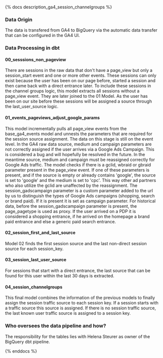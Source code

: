
{% docs description_ga4_session_channelgroups %}
### Data Origin
The data is transfered from GA4 to BigQuery via the automatic data transfer that can be configured in the GA4 UI.

### Data Processing in dbt

#### 00_sesssions_non_pageview
There are sessions in the raw data that don't have a page_view but only a session_start event and one or more other events.
These sessions can only exist because the user has been on our page before, started a session and then came back with a direct entrance later.
To include these sessions in the channel groups logic, this model extracts all sessions without a page_view event. They are later joined to the 01 Model.
As the user has been on our site before these sessions will be assigned a source through the last_user_source logic.

#### 01_events_pageviews_adjust_google_params
This model incrementally pulls all page_view events from the base_ga4_events model and unnests the parameters that are required for the session source assignment.
The data on this stage is still on the event level.
In the GA4 raw data source, medium and campaign parameters are not correctly assigned if the user arrives via a Google Ads Campaign. 
This is considered a bug and will hopefully be resolved in the future. In the meantime source, medium and campaign must be reassigned correctly for Google Ads traffic.
The model checks if there is a gclid, wbraid or gbraid parameter present in the page_view event. 
If one of these parameters is present, and if the source is empty or already contains 'google', the source is set to 'google' and the medium is set to 'cpc'. This way other ad partners who also utilize the gclid are unaffected by the reassignment.
The session_gadscampaign parameter is a custom parameter added to the url by us to distinguish the types of Google Ads campaigns (shopping, search or brand paid).
If it is present it is set as campaign parameter. For historical data, before the session_gadscampaign parameter is present, the page_pagetype is used as proxy. 
If the user arrived on a PDP it is considered a shopping entrance, if he arrived on the homepage a brand paid entrance and else a generic paid search entrance.

#### 02_session_first_and_last_source
Model 02 finds the first session source and the last non-direct session source for each session_key.

#### 03_session_last_user_source
For sessions that start with a direct entrance, the last source that can be found for this user within the last 30 days is extracted.

#### 04_session_channelgroups
This final model combines the information of the previous models to finally assign the session traffic source to each session key.
If a session starts with a traffic source this source is assigned. 
If there is no session traffic source, the last known user traffic source is assigned to a session key.

### Who oversees the data pipeline and how? 
The responsibility for the tables lies with Helena Steurer as owner of the BigQuery dbt pipeline.


{% enddocs %}
